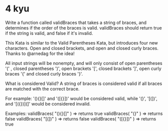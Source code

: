 # 4 kyu

Write a function called validBraces that takes a string of braces, and determines if the order of the braces is valid. validBraces should return true if the string is valid, and false if it's invalid.

This Kata is similar to the Valid Parentheses Kata, but introduces four new characters. Open and closed brackets, and open and closed curly braces. Thanks to @arnedag for the idea!

All input strings will be nonempty, and will only consist of open parentheses '(' , closed parentheses ')', open brackets '[', closed brackets ']', open curly braces '{' and closed curly braces '}'.

What is considered Valid? A string of braces is considered valid if all braces are matched with the correct brace.

For example:
        '(){}[]' and '([{}])' would be considered valid, while '(}', '[(])', and '[({})](]' would be considered invalid.

Examples:
validBraces( "(){}[]" ) => returns true
validBraces( "(}" ) => returns false
validBraces( "[(])" ) => returns false
validBraces( "([{}])" ) => returns true
